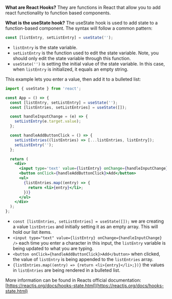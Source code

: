 **What are React Hooks?**
They are functions in React that allow you to add react functionality to function based components.

**What is the useState hook?**
The useState hook is used to add state to a function-based component. The syntax will follow a common pattern:

```js
const [listEntry, setListEntry] = useState('');
```

- `listEntry` is the state variable.
- `setListEntry` is the function used to edit the state variable. Note, you should only edit the state variable through this function.
- `useState('')` is setting the initial value of the state variable. In this case, when `listEntry` is initialized, it equals an empty string.

This example lets you enter a value, then add it to a bulleted list:

```jsx
import { useState } from 'react';

const App = () => {
  const [listEntry, setListEntry] = useState('');
  const [listEntries, setListEntries] = useState([]);

  const handleInputChange = (e) => {
    setListEntry(e.target.value);
  };

  const handleAddButtonClick = () => {
    setListEntries((listEntries) => [...listEntries, listEntry]);
    setListEntry('');
  };

  return (
    <div>
      <input type='text' value={listEntry} onChange={handleInputChange} />
      <button onClick={handleAddButtonClick}>Add</button>
      <ul>
        {listEntries.map((entry) => {
          return <li>{entry}</li>;
        })}
      </ul>
    </div>
  );
};
```

- `const [listEntries, setListEntries] = useState([]);` we are creating a value `listEntries` and initially setting it as an empty array. This will hold our list items.
- `<input type="text" value={listEntry} onChange={handleInputChange} />` each time you enter a character in this input, the `listEntry` variable is being updated to what you are typing.
- `<button onClick={handleAddButtonClick}>Add</button>` when clicked, the value of `listEntry` is being appended to the `listEntries` array.
- `{listEntries.map((entry) => {return <li>{entry}</li>;})}` the values in `listEntries` are being rendered in a bulleted list.

More information can be found in Reacts official documentation: [https://reactjs.org/docs/hooks-state.html](https://reactjs.org/docs/hooks-state.html)
